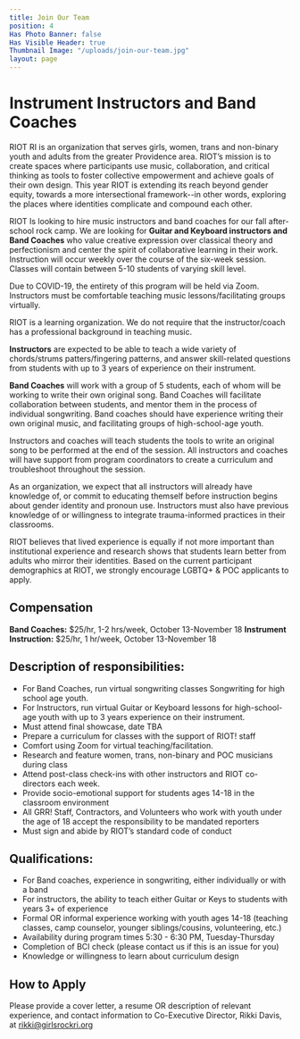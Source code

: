 ```yaml
---
title: Join Our Team
position: 4
Has Photo Banner: false
Has Visible Header: true
Thumbnail Image: "/uploads/join-our-team.jpg"
layout: page
---
```


# Instrument Instructors and Band Coaches

RIOT RI is an organization that serves girls, women, trans and non-binary youth and adults from the greater Providence area. RIOT’s mission is to create spaces where participants use music, collaboration, and critical thinking as tools to foster collective empowerment and achieve goals of their own design. This year RIOT is extending its reach beyond gender equity, towards a more intersectional framework--in other words, exploring the places where identities complicate and compound each other. 
 
RIOT Is looking to hire music instructors and band coaches for our fall after-school rock camp. We are looking for **Guitar and Keyboard instructors and Band Coaches** who value creative expression over classical theory and perfectionism and center the spirit of collaborative learning in their work. Instruction will occur weekly over the course of the six-week session.  Classes will contain between 5-10 students of varying skill level.  
 
Due to COVID-19, the entirety of this program will be held via Zoom. Instructors must be comfortable teaching music lessons/facilitating groups virtually.
 
RIOT is a learning organization. We do not require that the instructor/coach has a professional background in teaching music.
 
**Instructors** are expected to be able to teach a wide variety of chords/strums patters/fingering patterns, and answer skill-related questions from students with up to 3 years of experience on their instrument. 
 
**Band Coaches** will work with a group of 5 students, each of whom will be working to write their own original song. Band Coaches will facilitate collaboration between students, and mentor them in the process of individual songwriting. Band coaches should have experience writing their own original music, and facilitating groups of high-school-age youth.
 
Instructors and coaches will teach students the tools to write an original song to be performed at the end of the session. All instructors and coaches will have support from program coordinators to create a curriculum and troubleshoot throughout the session. 
 
As an organization, we expect that all instructors will already have knowledge of, or commit to educating themself before instruction begins about gender identity and pronoun use. Instructors must also have previous knowledge of or willingness to integrate trauma-informed practices in their classrooms. 
 
RIOT believes that lived experience is equally if not more important than institutional experience and research shows that students learn better from adults who mirror their identities.  Based on the current participant demographics at RIOT, we strongly encourage LGBTQ+ & POC applicants to apply.

## Compensation
 
**Band Coaches:** $25/hr, 1-2 hrs/week, October 13-November 18
**Instrument Instruction:** $25/hr, 1 hr/week, October 13-November 18
 
 
## Description of responsibilities:

- For Band Coaches, run virtual songwriting classes Songwriting for high school age youth.
- For Instructors, run virtual Guitar or Keyboard lessons for high-school-age youth with up to 3 years experience on their instrument.
- Must attend final showcase, date TBA
- Prepare a curriculum for classes with the support of RIOT! staff
- Comfort using Zoom for virtual teaching/facilitation. 
- Research and feature women, trans, non-binary and POC musicians during class 
- Attend post-class check-ins with other instructors and RIOT co-directors each week.
- Provide socio-emotional support for students ages 14-18 in the classroom environment
- All GRR! Staff, Contractors, and Volunteers who work with youth under the age of 18 accept the responsibility to be mandated reporters 
- Must sign and abide by RIOT’s standard code of conduct

## Qualifications:
- For Band coaches, experience in songwriting, either individually or with a band
- For instructors, the ability to teach either Guitar or Keys to students with  years 3+ of experience
- Formal OR informal experience working with youth ages 14-18 (teaching classes, camp counselor, younger siblings/cousins, volunteering, etc.)
- Availability during program times 5:30 - 6:30 PM, Tuesday-Thursday
- Completion of BCI check (please contact us if this is an issue for you)
- Knowledge or willingness to learn about curriculum design

## How to Apply 
Please provide a cover letter, a resume OR description of relevant experience, and contact information to Co-Executive Director, Rikki Davis, at rikki@girlsrockri.org